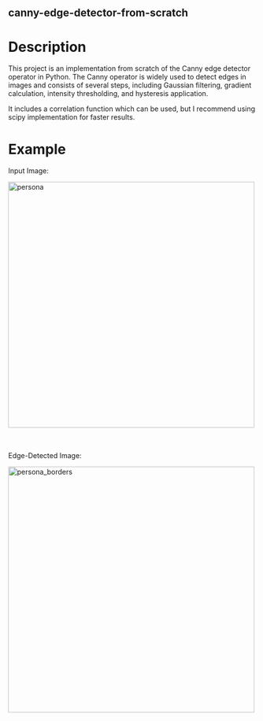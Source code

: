 ## canny-edge-detector-from-scratch

# Description

This project is an implementation from scratch of the Canny edge detector operator in Python. 
The Canny operator is widely used to detect edges in images and consists of several steps, including Gaussian filtering, 
gradient calculation, intensity thresholding, and hysteresis application.

It includes a correlation function which can be used, but I recommend using scipy implementation for faster results.

# Example

Input Image:

<img src="https://github.com/javipzv/canny-edge-detector-from-scratch/assets/90279135/6f17c75b-da41-40b7-ab0e-a75b342838d0" width="500" alt="persona">

<br><br>
Edge-Detected Image:

<img src="https://github.com/javipzv/canny-edge-detector-from-scratch/assets/90279135/97a567bf-a901-4dd2-b720-9790c79045f9" width="500" alt="persona_borders">


